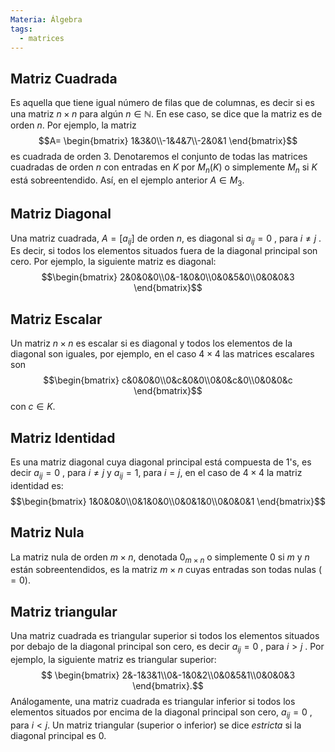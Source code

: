 ```yaml
---
Materia: Álgebra
tags:
  - matrices
---
```

## Matriz Cuadrada
Es aquella que tiene igual número de filas que de columnas, es decir si es una matriz $n \times n$ para algún $n \in\mathbb N$. En ese caso, se dice que la matriz es de orden $n$. Por ejemplo, la matriz $$A= \begin{bmatrix} 1&3&0\\-1&4&7\\-2&0&1 \end{bmatrix}$$ es cuadrada de orden 3.
Denotaremos el conjunto de todas las matrices cuadradas de orden $n$ con entradas en $K$ por $M_n(K)$ o simplemente $M_n$ si $K$  está sobreentendido. Así, en el 	ejemplo anterior $A \in M_3$.

## Matriz Diagonal
Una matriz cuadrada, $A=[a_{ij}]$ de orden $n$, es diagonal si $a_{ij}  =0$ , para $i \not= j$ . Es decir, si todos los elementos situados fuera de la diagonal principal son cero. Por ejemplo, la siguiente matriz es diagonal: $$\begin{bmatrix} 2&0&0&0\\0&-1&0&0\\0&0&5&0\\0&0&0&3 \end{bmatrix}$$

## Matriz Escalar
Un matriz $n \times n$  es escalar si  es diagonal y todos los elementos de la diagonal son iguales, por ejemplo, en el caso $4 \times 4$ las matrices escalares son $$\begin{bmatrix} c&0&0&0\\0&c&0&0\\0&0&c&0\\0&0&0&c \end{bmatrix}$$ con $c \in K$.

## Matriz Identidad
Es una matriz diagonal cuya diagonal principal está compuesta de $1$'s, es decir $a_{ij}  =0$ , para $i \not= j$ y $a_{ij}  =1$, para $i=j$, en el caso de $4\times 4$ la matriz identidad es: $$\begin{bmatrix} 1&0&0&0\\0&1&0&0\\0&0&1&0\\0&0&0&1 \end{bmatrix}$$

## Matriz Nula
La matriz nula de orden $m\times n$, denotada $0_{m \times n}$ o simplemente $0$ si $m$ y $n$ están sobreentendidos,  es la  matriz $m \times n$ cuyas entradas son todas nulas ($=0$). 

## Matriz triangular
Una matriz cuadrada es triangular superior si todos los elementos situados por debajo de la diagonal principal son cero, es decir $a_{ij}  =0$ , para $i > j$ . Por ejemplo, la siguiente matriz es triangular superior: $$ \begin{bmatrix} 2&-1&3&1\\0&-1&0&2\\0&0&5&1\\0&0&0&3 \end{bmatrix}.$$ Análogamente, una matriz cuadrada es triangular inferior si todos los elementos situados por encima de la diagonal principal son cero, $a_{ij}  =0$ , para $i < j$.  Un matriz triangular (superior o inferior) se dice *estricta* si la diagonal principal es 0.
  



